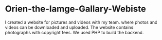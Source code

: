 # Orien-the-Iamge-Gallary-Webiste
I created a website for pictures and videos with my team. where photos and videos can be downloaded and uploaded. The website contains photographs with copyright fees. We used PHP to build the backend.
